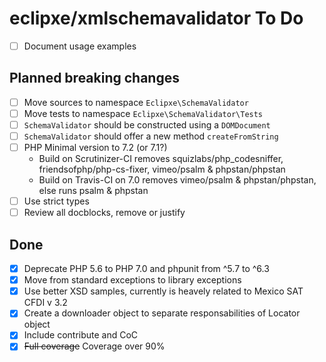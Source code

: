 # eclipxe/xmlschemavalidator To Do

- [ ] Document usage examples

## Planned breaking changes

- [ ] Move sources to namespace `Eclipxe\SchemaValidator`
- [ ] Move tests to namespace `Eclipxe\SchemaValidator\Tests`
- [ ] `SchemaValidator` should be constructed using a `DOMDocument`
- [ ] `SchemaValidator` should offer a new method `createFromString`
- [ ] PHP Minimal version to 7.2 (or 7.1?)
    - Build on Scrutinizer-CI removes squizlabs/php_codesniffer, friendsofphp/php-cs-fixer, vimeo/psalm & phpstan/phpstan
    - Build on Travis-CI on 7.0 removes vimeo/psalm & phpstan/phpstan, else runs psalm & phpstan  
- [ ] Use strict types
- [ ] Review all docblocks, remove or justify

## Done

- [X] Deprecate PHP 5.6 to PHP 7.0 and phpunit from ^5.7 to ^6.3
- [X] Move from standard exceptions to library exceptions
- [X] Use better XSD samples, currently is heavely related to Mexico SAT CFDI v 3.2
- [X] Create a downloader object to separate responsabilities of Locator object
- [X] Include contribute and CoC
- [X] ~~Full coverage~~ Coverage over 90%
